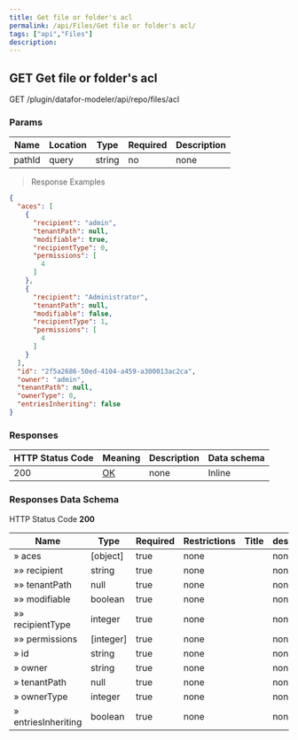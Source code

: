 ```yaml
---
title: Get file or folder's acl
permalink: /api/Files/Get file or folder's acl/
tags: ["api","Files"]
description: 
---
```


## GET Get file or folder's acl

GET /plugin/datafor-modeler/api/repo/files/acl

### Params

|Name|Location|Type|Required|Description|
|---|---|---|---|---|
|pathId|query|string| no |none|

> Response Examples

```json
{
  "aces": [
    {
      "recipient": "admin",
      "tenantPath": null,
      "modifiable": true,
      "recipientType": 0,
      "permissions": [
        4
      ]
    },
    {
      "recipient": "Administrator",
      "tenantPath": null,
      "modifiable": false,
      "recipientType": 1,
      "permissions": [
        4
      ]
    }
  ],
  "id": "2f5a2686-50ed-4104-a459-a300013ac2ca",
  "owner": "admin",
  "tenantPath": null,
  "ownerType": 0,
  "entriesInheriting": false
}
```

### Responses

|HTTP Status Code |Meaning|Description|Data schema|
|---|---|---|---|
|200|[OK](https://tools.ietf.org/html/rfc7231#section-6.3.1)|none|Inline|

### Responses Data Schema

HTTP Status Code **200**

|Name|Type|Required|Restrictions|Title|description|
|---|---|---|---|---|---|
|» aces|[object]|true|none||none|
|»» recipient|string|true|none||none|
|»» tenantPath|null|true|none||none|
|»» modifiable|boolean|true|none||none|
|»» recipientType|integer|true|none||none|
|»» permissions|[integer]|true|none||none|
|» id|string|true|none||none|
|» owner|string|true|none||none|
|» tenantPath|null|true|none||none|
|» ownerType|integer|true|none||none|
|» entriesInheriting|boolean|true|none||none|